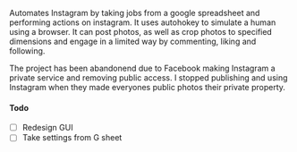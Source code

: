 Automates Instagram by taking jobs from a google spreadsheet and performing actions on instagram. It uses autohokey to simulate a human using a browser.
It can post photos, as well as crop photos to specified dimensions and engage in a limited way by commenting, liking and following.

The project has been abandonend due to Facebook making Instagram a private service and removing public access. I stopped publishing and using Instagram when they made everyones public photos their private property.

#### Todo
- [ ] Redesign GUI
- [ ] Take settings from G sheet
